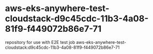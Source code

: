 # aws-eks-anywhere-test-cloudstack-d9c45cdc-11b3-4a08-81f9-f449072b86e7-71
repository for use with E2E test job aws-eks-anywhere-test-cloudstack:d9c45cdc-11b3-4a08-81f9-f449072b86e7-71
